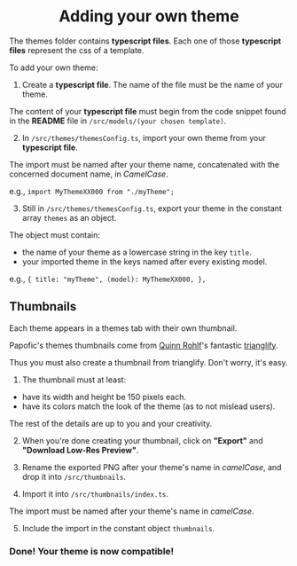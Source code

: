 <div align="center">

# Adding your own theme

</div>

The themes folder contains **typescript files**.
Each one of those **typescript files** represent the css of a template.

To add your own theme:

1. Create a **typescript file**. The name of the file must be the name of your theme.

<!-- named after an existing template of your choice from `/src/models`. -->

The content of your **typescript file** must begin from the code snippet found in the **README** file in `/src/models/(your chosen template)`.

2. In `/src/themes/themesConfig.ts`, import your own theme from your **typescript file**.

The import must be named after your theme name, concatenated with the concerned document name, in _CamelCase_.

e.g., `import MyThemeXX000 from "./myTheme";`

3. Still in `/src/themes/themesConfig.ts`, export your theme in the constant array `themes` as an object.

The object must contain:

- the name of your theme as a lowercase string in the key `title`.
- your imported theme in the keys named after every existing model.

e.g., `{ title: "myTheme", (model): MyThemeXX000, },`

## Thumbnails

Each theme appears in a themes tab with their own thumbnail.

Papofic's themes thumbnails come from [Quinn Rohlf](https://github.com/qrohlf)'s fantastic [trianglify](https://trianglify.io/).

Thus you must also create a thumbnail from trianglify. Don't worry, it's easy.

1. The thumbnail must at least:

- have its width and height be 150 pixels each.
- have its colors match the look of the theme (as to not mislead users).

The rest of the details are up to you and your creativity.

2. When you're done creating your thumbnail, click on **"Export"** and **"Download Low-Res Preview"**.

3. Rename the exported PNG after your theme's name in _camelCase_, and drop it into `/src/thumbnails`.

4. Import it into `/src/thumbnails/index.ts`.

The import must be named after your theme's name in _camelCase_.

5. Include the import in the constant object `thumbnails`.

### Done! Your theme is now compatible!
